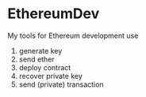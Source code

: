 # EthereumDev
My tools for Ethereum development use

1. generate key
2. send ether
3. deploy contract
4. recover private key
5. send (private) transaction
